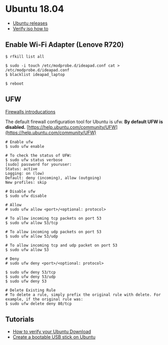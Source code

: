 # Ubuntu 18.04

- [Ubuntu releases](http://releases.ubuntu.com/)
- [Verify iso how to](https://help.ubuntu.com/community/VerifyIsoHowto)

## Enable Wi-Fi Adapter (Lenove R720)

```console
$ rfkill list all

$ sudo -i touch /etc/modprobe.d/ideapad.conf cat > /etc/modprobe.d/ideapad.conf
$ blacklist ideapad_laptop

$ reboot
```

## UFW

[Firewalls introducations](https://help.ubuntu.com/community/Firewall)

The default firewall configuration tool for Ubuntu is ufw. **By default UFW is
disabled.**
[https://help.ubuntu.com/community/UFW](https://help.ubuntu.com/community/UFW)

```console
# Enable ufw
$ sudo ufw enable

# To check the status of UFW:
$ sudo ufw status verbose
[sudo] password for youruser:
Status: active
Logging: on (low)
Default: deny (incoming), allow (outgoing)
New profiles: skip

# Disable ufw
$ sudo ufw disable

# Allow
# sudo ufw allow <port>/<optional: protocol>

# To allow incoming tcp packets on port 53
$ sudo ufw allow 53/tcp

# To allow incoming udp packets on port 53
$ sudo ufw allow 53/udp

# To allow incoming tcp and udp packet on port 53
$ sudo ufw allow 53

# Deny
# sudo ufw deny <port>/<optional: protocol>

$ sudo ufw deny 53/tcp
$ sudo ufw deny 53/udp
$ sudo ufw deny 53

# Delete Existing Rule
# To delete a rule, simply prefix the original rule with delete. For example, if the original rule was:
$ sudo ufw delete deny 80/tcp
```

## Tutorials

- [How to verify your Ubuntu
  Download](https://tutorials.ubuntu.com/tutorial/tutorial-how-to-verify-ubuntu#0)
- [Create a bootable USB stick on
  Ubuntu](https://tutorials.ubuntu.com/tutorial/tutorial-create-a-usb-stick-on-ubuntu#0)

